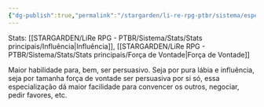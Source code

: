```yaml
---
{"dg-publish":true,"permalink":"/stargarden/li-re-rpg-ptbr/sistema/especializacoes/especializacoes-existentes/persuasao/","created":"2025-01-11T01:32:05.513-03:00","updated":"2025-01-12T02:34:55.305-03:00"}
---
```



Stats: [[STARGARDEN/LiRe RPG - PTBR/Sistema/Stats/Stats principais/Influência\|Influência]], [[STARGARDEN/LiRe RPG - PTBR/Sistema/Stats/Stats principais/Força de Vontade\|Força de Vontade]]

Maior habilidade para, bem, ser persuasivo. Seja por pura lábia e influência, seja por tamanha força de vontade ser persuasiva por si só, essa especialização dá maior facilidade para convencer os outros, negociar, pedir favores, etc.